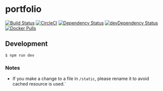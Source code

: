 # portfolio

[![Build Status](https://travis-ci.org/ymyzk/portfolio.svg?branch=master)](https://travis-ci.org/ymyzk/portfolio)
[![CircleCI](https://circleci.com/gh/ymyzk/portfolio/tree/master.svg?style=svg)](https://circleci.com/gh/ymyzk/portfolio/tree/master)
[![Dependency Status](https://david-dm.org/ymyzk/portfolio.svg)](https://david-dm.org/ymyzk/portfolio)
[![devDependency Status](https://david-dm.org/ymyzk/portfolio/dev-status.svg)](https://david-dm.org/ymyzk/portfolio#info=devDependencies)
[![Docker Pulls](https://img.shields.io/docker/pulls/ymyzk/portfolio.svg)](https://hub.docker.com/r/ymyzk/portfolio/)

## Development
```console
$ npm run dev
```

### Notes
- If you make a change to a file in `/static`, please rename it to avoid cached resource is used.`
